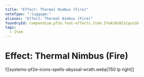 ```yaml
---
title: "Effect: Thermal Nimbus (Fire)"
noteType: ":luggage:"
aliases: "Effect: Thermal Nimbus (Fire)"
foundryId: Compendium.pf2e.feat-effects.Item.IYeAJ0sB2zCgus1b
tags:
  - Item
---
```


# Effect: Thermal Nimbus (Fire)
![[systems-pf2e-icons-spells-abyssal-wrath.webp|150 lp right]]
